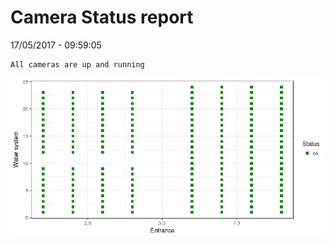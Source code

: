Camera Status report
================
17/05/2017 - 09:59:05

    All cameras are up and running

![](camreport_files/figure-markdown_github/unnamed-chunk-2-1.png)
